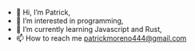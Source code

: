 - 👋 Hi, I’m Patrick,
- 👀 I’m interested in programming,
- 🌱 I’m currently learning Javascript and Rust,
- 📫 How to reach me patrickmoreno444@gmail.com

<!---
patrickm4/patrickm4 is a ✨ special ✨ repository because its `README.md` (this file) appears on your GitHub profile.
You can click the Preview link to take a look at your changes.
--->
